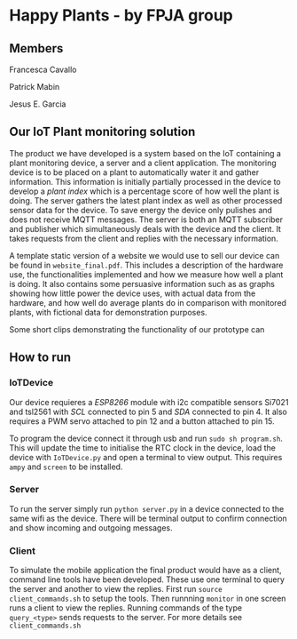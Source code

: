 # Happy Plants - by FPJA group
## Members

Francesca Cavallo

Patrick Mabin

Jesus E. Garcia

## Our IoT Plant monitoring solution
The product we have developed is a system based on the IoT containing a plant monitoring device, a server and a client application. The monitoring device is to be placed on a plant to automatically water it and gather information. This information is initially partially processed in the device to develop a *plant index* which is a percentage score of how well the plant is doing. The server gathers the latest plant index as well as other processed sensor data for the device. To save energy the device only pulishes and does not receive MQTT messages. The server is both an MQTT subscriber and publisher which simultaneously deals with the device and the client. It takes requests from the client and replies with the necessary information. 

A template static version of a website we would use to sell our device can be found in `website_final.pdf`. This includes a description of the hardware use, the functionalities implemented and how we measure how well a plant is doing. It also contains some persuasive information such as as graphs showing how little power the device uses, with actual data from the hardware, and how well do average plants do in comparison with monitored plants, with fictional data for demonstration purposes.

Some short clips demonstrating the functionality of our prototype can 

## How to run
### IoTDevice
Our device requieres a _ESP8266_ module with i2c compatible sensors Si7021 and tsl2561 with _SCL_ connected to pin 5 and _SDA_ connected to pin 4. It also requires a PWM servo attached to pin 12 and a button attached to pin 15.

To program the device connect it through usb and run `sudo sh program.sh`. This will update the time to initialise the RTC clock in the device, load the device with `IoTDevice.py` and open a terminal to view output. This requires `ampy` and `screen` to be installed.

### Server
To run the server simply run `python server.py` in a device connected to the same wifi as the device. There will be terminal output to confirm connection and show incoming and outgoing messages.

### Client

To simulate the mobile application the final product would have as a client, command line tools have been developed. These use one terminal to query the server and another to view the replies. First run `source client_commands.sh` to setup the tools. Then runnning `monitor` in one screen runs a client to view the replies. Running commands of the type `query_<type>` sends requests to the server. For more details see `client_commands.sh`
